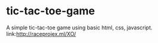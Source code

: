 # tic-tac-toe-game
A simple tic-tac-toe game using basic html, css, javascript.
link:http://raceprojex.ml/XO/
